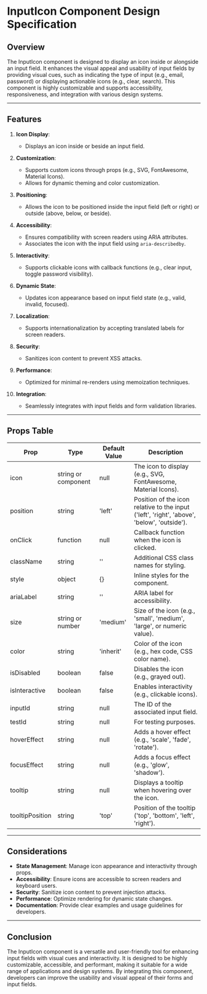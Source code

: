# InputIcon Component Design Specification

## Overview

The InputIcon component is designed to display an icon inside or alongside an input field. It enhances the visual appeal and usability of input fields by providing visual cues, such as indicating the type of input (e.g., email, password) or displaying actionable icons (e.g., clear, search). This component is highly customizable and supports accessibility, responsiveness, and integration with various design systems.

---

## Features

1. **Icon Display**:
   - Displays an icon inside or beside an input field.

2. **Customization**:
   - Supports custom icons through props (e.g., SVG, FontAwesome, Material Icons).
   - Allows for dynamic theming and color customization.

3. **Positioning**:
   - Allows the icon to be positioned inside the input field (left or right) or outside (above, below, or beside).

4. **Accessibility**:
   - Ensures compatibility with screen readers using ARIA attributes.
   - Associates the icon with the input field using `aria-describedby`.

5. **Interactivity**:
   - Supports clickable icons with callback functions (e.g., clear input, toggle password visibility).

6. **Dynamic State**:
   - Updates icon appearance based on input field state (e.g., valid, invalid, focused).

7. **Localization**:
   - Supports internationalization by accepting translated labels for screen readers.

8. **Security**:
   - Sanitizes icon content to prevent XSS attacks.

9. **Performance**:
   - Optimized for minimal re-renders using memoization techniques.

10. **Integration**:
    - Seamlessly integrates with input fields and form validation libraries.

---

## Props Table

| Prop          | Type                  | Default Value | Description                                                                 |
|---------------|-----------------------|---------------|-----------------------------------------------------------------------------|
| icon          | string or component   | null          | The icon to display (e.g., SVG, FontAwesome, Material Icons).               |
| position      | string                | 'left'        | Position of the icon relative to the input ('left', 'right', 'above', 'below', 'outside'). |
| onClick       | function              | null          | Callback function when the icon is clicked.                                 |
| className     | string                | ''            | Additional CSS class names for styling.                                     |
| style         | object                | {}            | Inline styles for the component.                                           |
| ariaLabel     | string                | ''            | ARIA label for accessibility.                                              |
| size          | string or number      | 'medium'      | Size of the icon (e.g., 'small', 'medium', 'large', or numeric value).      |
| color         | string                | 'inherit'     | Color of the icon (e.g., hex code, CSS color name).                         |
| isDisabled    | boolean               | false         | Disables the icon (e.g., grayed out).                                       |
| isInteractive | boolean               | false         | Enables interactivity (e.g., clickable icons).                              |
| inputId       | string                | null          | The ID of the associated input field.                                      |
| testId        | string                | null          | For testing purposes.                                                     |
| hoverEffect   | string                | null          | Adds a hover effect (e.g., 'scale', 'fade', 'rotate').                     |
| focusEffect   | string                | null          | Adds a focus effect (e.g., 'glow', 'shadow').                              |
| tooltip       | string                | null          | Displays a tooltip when hovering over the icon.                            |
| tooltipPosition | string              | 'top'         | Position of the tooltip ('top', 'bottom', 'left', 'right').                |

---

## Considerations

- **State Management**: Manage icon appearance and interactivity through props.
- **Accessibility**: Ensure icons are accessible to screen readers and keyboard users.
- **Security**: Sanitize icon content to prevent injection attacks.
- **Performance**: Optimize rendering for dynamic state changes.
- **Documentation**: Provide clear examples and usage guidelines for developers.

---

## Conclusion

The InputIcon component is a versatile and user-friendly tool for enhancing input fields with visual cues and interactivity. It is designed to be highly customizable, accessible, and performant, making it suitable for a wide range of applications and design systems. By integrating this component, developers can improve the usability and visual appeal of their forms and input fields.